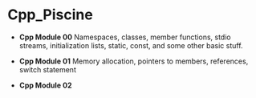 # Cpp_Piscine

- **Cpp Module 00**
Namespaces, classes, member functions, stdio streams, initialization lists, static, const, and some other basic stuff.

- **Cpp Module 01**
Memory allocation, pointers to members, references, switch statement

- **Cpp Module 02**
